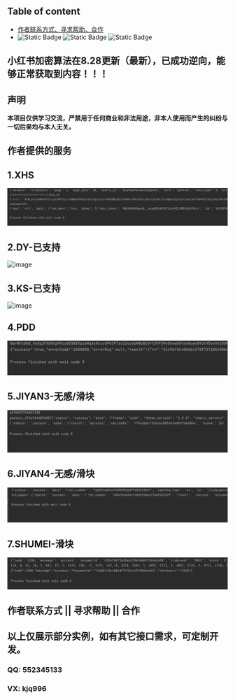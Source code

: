 ## Table of content  

- [作者联系方式、寻求帮助、合作](#作者联系方式--寻求帮助--合作)
- 
  ![Static Badge](https://img.shields.io/badge/GitHub-blue?logo=GitHub&labelColor=black)
  ![Static Badge](https://img.shields.io/badge/author-3.7/3.8-blue?logo=Python&label=python&labelColor=black)
  ![Static Badge](https://img.shields.io/badge/Node.js-v18.16.1-blue?logo=Node.js&labelColor=black)
## 小红书加密算法在8.28更新（最新），已成功逆向，能够正常获取到内容！！！
## 声明
**本项目仅供学习交流，严禁用于任何商业和非法用途，非本人使用而产生的纠纷与一切后果均与本人无关。**


## 作者提供的服务    

## 1.XHS  
<img alt="image" src="./img/xhs.png"/> 

## 2.DY-已支持 
<img alt="image" src=""/> 

## 3.KS-已支持 
<img alt="image" src=""/> 

## 4.PDD 
<img alt="image" src="./img/pdd.png"/>

## 5.JIYAN3-无感/滑块
<img alt="image" src="./img/geet-full.png"/> 

## 6.JIYAN4-无感/滑块
<img alt="image" src="./img/geet4-full.png"/>  

## 7.SHUMEI-滑块  
<img alt="image" src="./img/shumei-slide.png"/> 

 
## 作者联系方式 || 寻求帮助 || 合作    
## 以上仅展示部分实例，如有其它接口需求，可定制开发。  
### QQ: 552345133 
### VX: kjq996 
